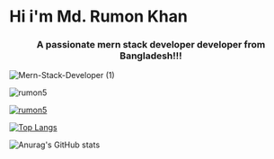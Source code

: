 # Hi i'm Md. Rumon Khan
<h3 align="center">A passionate mern stack developer developer from Bangladesh!!!</h3>

![Mern-Stack-Developer (1)](https://user-images.githubusercontent.com/94229744/162243633-38820212-9a37-4cf1-bb0c-4912d8cf1785.png)

<p align="left"> <img src="https://komarev.com/ghpvc/?username=rumon5&label=Profile%20views&color=0e75b6&style=flat" alt="rumon5" /> </p>

<p align="left"> <a href="https://github.com/ryo-ma/github-profile-trophy"><img src="https://github-profile-trophy.vercel.app/?username=rumon5" alt="rumon5" /></a> </p>

[![Top Langs](https://github-readme-stats.vercel.app/api/top-langs/?username=rumon5&layout=compact)](https://github.com/anuraghazra/github-readme-stats)

![Anurag's GitHub stats](https://github-readme-stats.vercel.app/api?username=rumon5&show_icons=true&theme=radical) 

